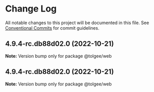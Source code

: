 # Change Log

All notable changes to this project will be documented in this file.
See [Conventional Commits](https://conventionalcommits.org) for commit guidelines.

## 4.9.4-rc.db88d02.0 (2022-10-21)

**Note:** Version bump only for package @tolgee/web





## 4.9.4-rc.db88d02.0 (2022-10-21)

**Note:** Version bump only for package @tolgee/web
